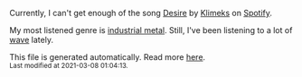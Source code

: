 
  Currently, I can't get enough of the song <a href="https://open.spotify.com/track/1tCL1gougYdTiXDmTUkWVW">Desire</a> by <a href="https://open.spotify.com/artist/5JQljNQvDpk1hhKpJHpwNU">Klimeks</a> on <a href="https://open.spotify.com/user/9qz2xtkur2fengfsdcq8dd907?si=kq2SVrUkSNe0z1NJjpt7kg">Spotify</a>.

  My most listened genre is <a href="https://duckduckgo.com/?q=industrial metal music">industrial metal</a>.
  Still, I've been listening to a lot of <a href="https://duckduckgo.com/?q=wave music">wave</a> lately.

  This file is generated automatically. Read more <a href="https://github.com/CodeF0x/CodeF0x/blob/master/IMPORTANT.md">here</a>.
  <br>
  <sub>Last modified at 2021-03-08 01:04:13.</sub>
  